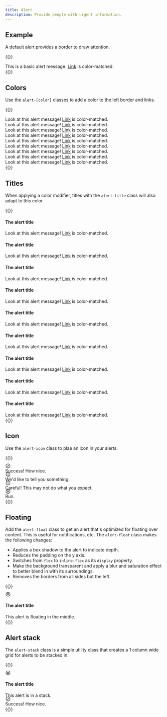 ```yaml
---
title: Alert
description: Provide people with urgent information.
---
```


## Example
A default alert provides a border to draw attention.

{{<example>}}
<div class="alert" role="alert">
  <div class="alert-message">This is a basic alert message. <a href="#">Link</a> is color-matched.</div>
</div>
{{</example>}}

## Colors
Use the `alert-[color]` classes to add a color to the left border and links.

{{<example>}}
<div class="alert alert-blue" role="alert">
  <div class="alert-message">Look at this alert message! <a href="#">Link</a> is color-matched.</div>
</div>
<div class="alert alert-purple" role="alert">
  <div class="alert-message">Look at this alert message! <a href="#">Link</a> is color-matched.</div>
</div>
<div class="alert alert-pink" role="alert">
  <div class="alert-message">Look at this alert message! <a href="#">Link</a> is color-matched.</div>
</div>
<div class="alert alert-red" role="alert">
  <div class="alert-message">Look at this alert message! <a href="#">Link</a> is color-matched.</div>
</div>
<div class="alert alert-orange" role="alert">
  <div class="alert-message">Look at this alert message! <a href="#">Link</a> is color-matched.</div>
</div>
<div class="alert alert-yellow" role="alert">
  <div class="alert-message">Look at this alert message! <a href="#">Link</a> is color-matched.</div>
</div>
<div class="alert alert-lime" role="alert">
  <div class="alert-message">Look at this alert message! <a href="#">Link</a> is color-matched.</div>
</div>
<div class="alert alert-green" role="alert">
  <div class="alert-message">Look at this alert message! <a href="#">Link</a> is color-matched.</div>
</div>
<div class="alert alert-grey" role="alert">
  <div class="alert-message">Look at this alert message! <a href="#">Link</a> is color-matched.</div>
</div>
{{</example>}}

## Titles
When applying a color modifier, titles with the `alert-title` class will also adapt to this color.

{{<example>}}
<div class="alert alert-blue" role="alert">
  <div class="alert-message">
    <h4 class="alert-title">The alert title</h4>
    Look at this alert message! <a href="#">Link</a> is color-matched.
  </div>
</div>
<div class="alert alert-purple" role="alert">
  <div class="alert-message">
    <h4 class="alert-title">The alert title</h4>
    Look at this alert message! <a href="#">Link</a> is color-matched.
  </div>
</div>
<div class="alert alert-pink" role="alert">
  <div class="alert-message">
    <h4 class="alert-title">The alert title</h4>
    Look at this alert message! <a href="#">Link</a> is color-matched.
  </div>
</div>
<div class="alert alert-red" role="alert">
  <div class="alert-message">
    <h4 class="alert-title">The alert title</h4>
    Look at this alert message! <a href="#">Link</a> is color-matched.
  </div>
</div>
<div class="alert alert-orange" role="alert">
  <div class="alert-message">
    <h4 class="alert-title">The alert title</h4>
    Look at this alert message! <a href="#">Link</a> is color-matched.
  </div>
</div>
<div class="alert alert-yellow" role="alert">
  <div class="alert-message">
    <h4 class="alert-title">The alert title</h4>
    Look at this alert message! <a href="#">Link</a> is color-matched.
  </div>
</div>
<div class="alert alert-lime" role="alert">
  <div class="alert-message">
    <h4 class="alert-title">The alert title</h4>
    Look at this alert message! <a href="#">Link</a> is color-matched.
  </div>
</div>
<div class="alert alert-green" role="alert">
  <div class="alert-message">
    <h4 class="alert-title">The alert title</h4>
    Look at this alert message! <a href="#">Link</a> is color-matched.
  </div>
</div>
<div class="alert alert-grey" role="alert">
  <div class="alert-message">
    <h4 class="alert-title">The alert title</h4>
    Look at this alert message! <a href="#">Link</a> is color-matched.
  </div>
</div>
{{</example>}}

## Icon
Use the `alert-icon` class to plae an icon in your alerts.

{{<example>}}
<div class="alert alert-lime" role="alert">
  <div class="alert-icon">
    <svg xmlns="http://www.w3.org/2000/svg" viewBox="0 0 20 16" fill="currentColor" style="height: 1em; margin-top: -.25rem;"><path d="M12.44 5.5 9 8.94 7.56 7.5A.75.75 0 0 0 6.5 8.56l1.8 1.8a1 1 0 0 0 1.4 0l3.8-3.8a.75.75 0 1 0-1.06-1.06Z"/><path fill-rule="evenodd" d="M18 8A8 8 0 1 1 2 8a8 8 0 0 1 16 0Zm-1.5 0a6.5 6.5 0 1 0-13 0 6.5 6.5 0 0 0 13 0Z"/></svg>
  </div>
  <div class="alert-message">
    Success! How nice.
  </div>
</div>
<div class="alert alert-blue" role="alert">
  <div class="alert-icon">
    <svg xmlns="http://www.w3.org/2000/svg" viewBox="0 0 20 16" fill="currentColor" style="height: 1em; margin-top: -.25rem;"><path d="M11.5 4.25a1.25 1.25 0 1 1-2.5 0 1.25 1.25 0 0 1 2.5 0ZM11 8v3h.75a.75.75 0 0 1 0 1.5h-3a.75.75 0 0 1 0-1.5h.75V8.5h-.25a.75.75 0 0 1 0-1.5H10a1 1 0 0 1 1 1Z"/><path fill-rule="evenodd" d="M10 16a8 8 0 1 0 0-16 8 8 0 0 0 0 16Zm0-1.5a6.5 6.5 0 1 1 0-13 6.5 6.5 0 0 1 0 13Z"/></svg>
  </div>
  <div class="alert-message">
    We'd like to tell you something.
  </div>
</div>
<div class="alert alert-orange" role="alert">
  <div class="alert-icon">
    <svg xmlns="http://www.w3.org/2000/svg" viewBox="0 0 20 16" fill="currentColor" style="height: 1em; margin-top: -.25rem;"><path d="M11 11.75a1 1 0 1 1-2 0 1 1 0 0 1 2 0ZM10.75 9V4a.75.75 0 0 0-1.5 0v5a.75.75 0 0 0 1.5 0Z"/><path fill-rule="evenodd" d="M10 16a8 8 0 1 1 0-16 8 8 0 0 1 0 16Zm0-1.5a6.5 6.5 0 1 0 0-13 6.5 6.5 0 0 0 0 13Z"/></svg>
  </div>
  <div class="alert-message">
    Careful! This may not do what you expect.
  </div>
</div>
<div class="alert alert-red" role="alert">
  <div class="alert-icon">
    <svg xmlns="http://www.w3.org/2000/svg" viewBox="0 0 20 16" fill="currentColor" style="height: 1em; margin-top: -.25rem;"><path d="M6.64 10.3 8.94 8l-2.3-2.3A.75.75 0 1 1 7.7 4.64l2.3 2.3 2.3-2.3a.75.75 0 1 1 1.06 1.06L11.06 8l2.3 2.3a.75.75 0 0 1-1.06 1.06L10 9.06l-2.3 2.3a.75.75 0 1 1-1.06-1.06Z"/><path fill-rule="evenodd" d="M18 8A8 8 0 1 0 2 8a8 8 0 0 0 16 0Zm-1.5 0a6.5 6.5 0 1 1-13 0 6.5 6.5 0 0 1 13 0Z"/></svg>
  </div>
  <div class="alert-message">
    Run.
  </div>
</div>
{{</example>}}

## Floating
Add the `alert-float` class to get an alert that's optimized for floating over content. This is useful for notifications, etc. The `alert-float` class makes the following changes:

* Applies a box shadow to the alert to indicate depth.
* Reduces the padding on the y axis.
* Switches from `flex` to `inline-flex` as its `display` property.
* Make the background transparent and apply a blur and saturation effect to better blend in with its surroundings.
* Removes the borders from all sides but the left.

{{<example class="docs-preview-img">}}
<div class="alert alert-red alert-float position-absolute top-0 start-50 translate-center-x mt-3" role="alert">
  <div class="alert-icon">
    <svg xmlns="http://www.w3.org/2000/svg" viewBox="0 0 20 16" fill="currentColor" style="height: 1em; margin-top: -.25rem;"><path d="M6.64 10.3 8.94 8l-2.3-2.3A.75.75 0 1 1 7.7 4.64l2.3 2.3 2.3-2.3a.75.75 0 1 1 1.06 1.06L11.06 8l2.3 2.3a.75.75 0 0 1-1.06 1.06L10 9.06l-2.3 2.3a.75.75 0 1 1-1.06-1.06Z"/><path fill-rule="evenodd" d="M18 8A8 8 0 1 0 2 8a8 8 0 0 0 16 0Zm-1.5 0a6.5 6.5 0 1 1-13 0 6.5 6.5 0 0 1 13 0Z"/></svg>
  </div>
  <div class="alert-message">
    <h4 class="alert-title">The alert title</h4>
    This alert is floating in the middle.
  </div>
</div>
{{</example>}}

## Alert stack
The `alert-stack` class is a simple utility class that creates a 1 column wide grid for alerts to be stacked in.

{{<example class="docs-preview-img" style="height: 250px">}}
<div class="alert-stack position-absolute bottom-0 end-0 me-3 mb-3">
  <div class="alert alert-red alert-float" role="alert">
    <div class="alert-icon">
      <svg xmlns="http://www.w3.org/2000/svg" viewBox="0 0 20 16" fill="currentColor" style="height: 1em; margin-top: -.25rem;"><path d="M6.64 10.3 8.94 8l-2.3-2.3A.75.75 0 1 1 7.7 4.64l2.3 2.3 2.3-2.3a.75.75 0 1 1 1.06 1.06L11.06 8l2.3 2.3a.75.75 0 0 1-1.06 1.06L10 9.06l-2.3 2.3a.75.75 0 1 1-1.06-1.06Z"/><path fill-rule="evenodd" d="M18 8A8 8 0 1 0 2 8a8 8 0 0 0 16 0Zm-1.5 0a6.5 6.5 0 1 1-13 0 6.5 6.5 0 0 1 13 0Z"/></svg>
    </div>
    <div class="alert-message">
      <h4 class="alert-title">The alert title</h4>
      This alert is in a stack.
    </div>
  </div>
  <div class="alert alert-lime alert-float" role="alert">
    <div class="alert-icon">
      <svg xmlns="http://www.w3.org/2000/svg" viewBox="0 0 20 16" fill="currentColor" style="height: 1em; margin-top: -.25rem;"><path d="M12.44 5.5 9 8.94 7.56 7.5A.75.75 0 0 0 6.5 8.56l1.8 1.8a1 1 0 0 0 1.4 0l3.8-3.8a.75.75 0 1 0-1.06-1.06Z"/><path fill-rule="evenodd" d="M18 8A8 8 0 1 1 2 8a8 8 0 0 1 16 0Zm-1.5 0a6.5 6.5 0 1 0-13 0 6.5 6.5 0 0 0 13 0Z"/></svg>
    </div>
    <div class="alert-message">
      Success! How nice.
    </div>
  </div>
</div>
{{</example>}}
